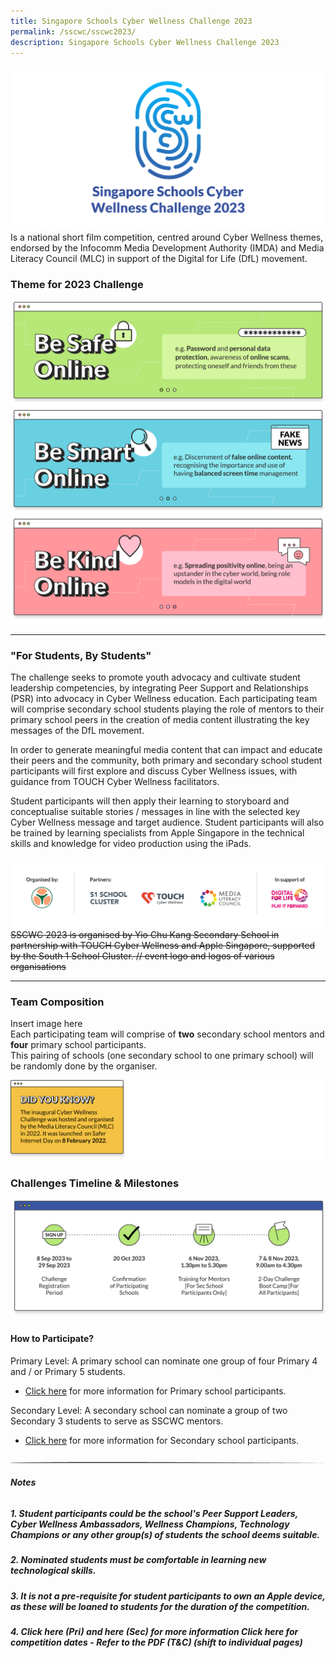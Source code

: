 ```yaml
---
title: Singapore Schools Cyber Wellness Challenge 2023
permalink: /sscwc/sscwc2023/
description: Singapore Schools Cyber Wellness Challenge 2023
---
```

![[Title] SSCWC 2023](/images/Sscwc/sscwc%202023%20landing.png) <br> 
Is a national short film competition,
centred around Cyber Wellness themes, endorsed by the Infocomm Media Development Authority
(IMDA) and Media Literacy Council (MLC) in support of the Digital for Life (DfL) movement. 

### **Theme for 2023 Challenge**

![Be Safe Online](/images/Sscwc/be%20safe%20online.png)
![Be Smart Online](/images/Sscwc/be%20smart%20online.png)
![Be Kind Online](/images/Sscwc/be%20kind%20online.png)

--- 
### **"For Students, By Students"** 
The challenge seeks to promote youth advocacy and cultivate student leadership competencies, by integrating Peer Support and Relationships (PSR) into advocacy in Cyber Wellness education. Each participating team will comprise secondary school students playing the role of mentors to their primary school peers in the creation of media content illustrating the key messages of the DfL movement.

In order to generate meaningful media content that can impact and educate their peers and the
community, both primary and secondary school student participants will first explore and discuss Cyber Wellness issues, with guidance from TOUCH Cyber Wellness facilitators.

Student participants will then apply their learning to storyboard and conceptualise suitable stories /
messages in line with the selected key Cyber Wellness message and target audience. Student
participants will also be trained by learning specialists from Apple Singapore in the technical skills and knowledge for video production using the iPads.

![Organisers Banner](/images/Sscwc/features%20logos.png)
~~SSCWC 2023 is organised by Yio Chu Kang Secondary School in partnership with TOUCH Cyber Wellness and Apple Singapore, supported by the South 1 School Cluster. // event logo and logos of various organisations~~

---

### **Team Composition**
Insert image here <br> 
Each participating team will comprise of **two** secondary school mentors and **four** primary school participants. <br>
This pairing of schools (one secondary school to one primary school) will be randomly done by the organiser.

![Trivial](/images/Sscwc/did%20you%20know.png)

### **Challenges Timeline &amp; Milestones**

![Timeline](/images/Sscwc/timeline.png)

#### **How to Participate?**

Primary Level: A primary school can nominate one group of four Primary 4 and / or Primary 5 students. 
* [Click here](https://www.yiochukangsec.moe.edu.sg/) for more information for Primary school participants.

Secondary Level: A secondary school can nominate a group of two Secondary 3 students to serve as SSCWC mentors.

* [Click here](https://www.yiochukangsec.moe.edu.sg/) for more information for Secondary school participants.

![](/images/Sscwc/short%20line.png)

###### **Notes**
##### 1. Student participants could be the school's Peer Support Leaders, Cyber Wellness Ambassadors, Wellness Champions, Technology Champions or any other group(s) of students the school deems suitable. 
##### 2. Nominated students must be comfortable in learning new technological skills. 
##### 3.  It is **not** a pre-requisite for student participants to own an Apple device, as these will be loaned to students for the duration of the competition. 
##### 4. Click here (Pri) and here (Sec) for more information Click here for competition dates - Refer to the PDF (T&amp;C) (shift to individual pages)